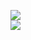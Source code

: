[![](https://img.shields.io/badge/Made%20With-Github%20Spray-lightgrey.svg?style=for-the-badge&logo=github)](https://github.com/Annihil/github-spray#861)  
[![](https://i.imgur.com/2DrTn0Z.gif)](https://github.com/Annihil/github-spray)
